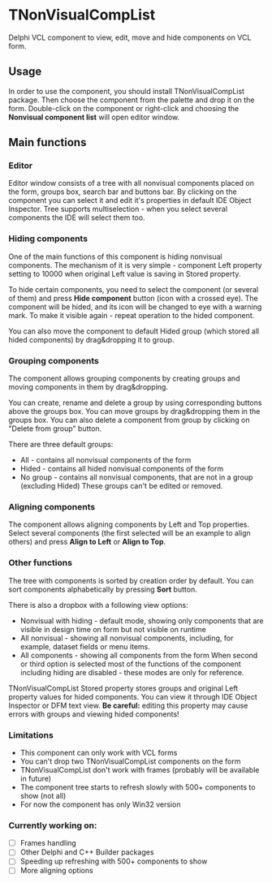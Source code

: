 # TNonVisualCompList
Delphi VCL component to view, edit, move and hide components on VCL form.

## Usage
In order to use the component, you should install TNonVisualCompList package. Then choose the component from the palette and drop it on the form.
Double-click on the component or right-click and choosing the **Nonvisual component list** will open editor window.

## Main functions
### Editor
Editor window consists of a tree with all nonvisual components placed on the form, groups box, search bar and buttons bar.
By clicking on the component you can select it and edit it's properties in default IDE Object Inspector. Tree supports multiselection - when you select several components the IDE will select them too.

### Hiding components
One of the main functions of this component is hiding nonvisual components. The mechanism of it is very simple - component Left property setting to 10000 when original Left value is saving in Stored property.

To hide certain components, you need to select the component (or several of them) and press **Hide component** button (icon with a crossed eye). The component will be hided, and its icon will be changed to eye with a warning mark.
To make it visible again - repeat operation to the hided component.

You can also move the component to default Hided group (which stored all hided components) by drag&dropping it to group.

### Grouping components
The component allows grouping components by creating groups and moving components in them by drag&dropping. 

You can create, rename and delete a group by using corresponding buttons above the groups box. You can move groups by drag&dropping them in the groups box.
You can also delete a component from group by clicking on "Delete from group" button.

There are three default groups: 
- All - contains all nonvisual components of the form
- Hided - contains all hided nonvisual components of the form
- No group - contains all nonvisual components, that are not in a group (excluding Hided)
These groups can't be edited or removed.

### Aligning components
The component allows aligning components by Left and Top properties.
Select several components (the first selected will be an example to align others) and press **Align to Left** or **Align to Top**.

### Other functions
The tree with components is sorted by creation order by default. You can sort components alphabetically by pressing **Sort** button.

There is also a dropbox with a following view options:
- Nonvisual with hiding - default mode, showing only components that are visible in design time on form but not visible on runtime
- All nonvisual - showing all nonvisual components, including, for example, dataset fields or menu items.
- All components - showing all components from the form
When second or third option is selected most of the functions of the component including hiding are disabled - these modes are only for reference.

TNonVisualCompList Stored property stores groups and original Left property values for hided components. You can view it through IDE Object Inspector or DFM text view. 
**Be careful:** editing this property may cause errors with groups and viewing hided components!

### Limitations
- This component can only work with VCL forms
- You can't drop two TNonVisualCompList components on the form 
- TNonVisualCompList don't work with frames (probably will be available in future)
- The component tree starts to refresh slowly with 500+ components to show (not all)
- For now the component has only Win32 version

### Currently working on:
- [ ] Frames handling
- [ ] Other Delphi and C++ Builder packages
- [ ] Speeding up refreshing with 500+ components to show
- [ ] More aligning options

